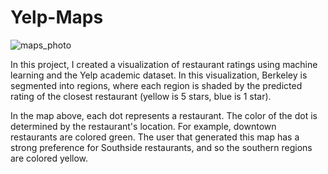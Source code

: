 # Yelp-Maps

![maps_photo](https://user-images.githubusercontent.com/16792195/62252401-99a2bb80-b3a7-11e9-9dfd-da95787d49f8.png)

In this project, I created a visualization of restaurant ratings using machine learning and the Yelp academic dataset. In this visualization, Berkeley is segmented into regions, where each region is shaded by the predicted rating of the closest restaurant (yellow is 5 stars, blue is 1 star).

In the map above, each dot represents a restaurant. The color of the dot is determined by the restaurant's location. For example, downtown restaurants are colored green. The user that generated this map has a strong preference for Southside restaurants, and so the southern regions are colored yellow.
